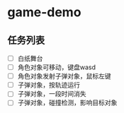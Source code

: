 # game-demo

## 任务列表
- [ ] 白纸舞台
- [ ] 角色对象可移动，键盘wasd
- [ ] 角色对象发射子弹对象，鼠标左键
- [ ] 子弹对象，按轨迹运行
- [ ] 子弹对象，一段时间消失
- [ ] 子弹对象，碰撞检测，影响目标对象